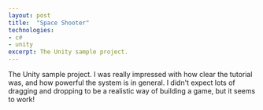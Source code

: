 ```yaml
---
layout: post
title:  "Space Shooter"
technologies:
- c#
- unity
excerpt: The Unity sample project.
---
```

The Unity sample project. I was really impressed with how clear the tutorial was, and how
powerful the system is in general. I didn't expect lots of dragging and dropping to be a
realistic way of building a game, but it seems to work!
